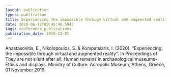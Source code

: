 ```yaml
---
layout: publication
types: publication
title: Experiencing the impossible through virtual and augmented reality
date: 2020-06-12T09:45:46.594Z
tags: conference_publications
publication_date: 2019-11-01
---
```

Anastasovitis, E., Nikolopoulos, S. & Kompatsiaris, I. (2020). "Experiencing the impossible through virtual and augmented reality". In Proceedings of They are not silent after all: Human remains in archaeological museums-Ethics and displays. Ministry of Culture. Acropolis Museum, Athens, Greece, 01 November 2019.